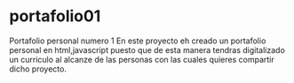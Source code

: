 # portafolio01
Portafolio personal numero 1
En este proyecto eh creado un portafolio personal en html,javascript puesto 
que de esta manera tendras digitalizado un curriculo al alcanze de las personas con las cuales quieres compartir dicho
proyecto.
